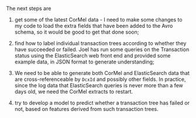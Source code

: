 
The next steps are

1.  get some of the latest CorMel data - I need to make some changes to my
code to load the extra fields that have been added to the Avro schema, so
it would be good to get that done soon;

2.  find how to label individual transaction trees according to whether
they have succeeded or failed. Joel has run some queries on the Transaction
status using the ElasticSearch web front end and provided some example data,
in JSON format to generate understanding;

3.  We need to be able to generate both CorMel and ElasticSearch data
that are cross-referenceable by `DcxId` and possibly other fields. In practice,
since the log data that ElasticSearch queries is never more than a few days old,
we need the CorMel extracts to restart.

4.  try to develop a model to predict whether a transaction tree has failed
or not, based on features derived from such transaction trees.

